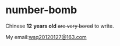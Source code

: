 # number-bomb

Chinese **12** **years old** ~~are very bored~~ to write.

My email:wsq20120127@163.com
